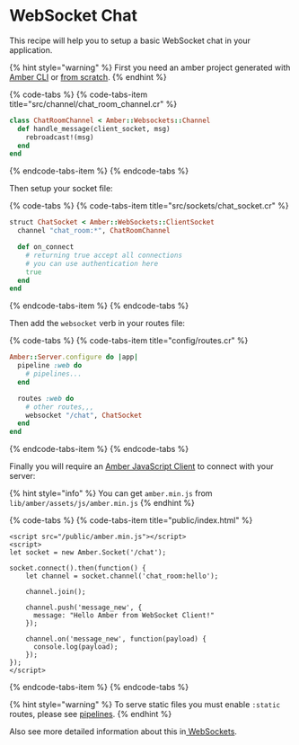 # WebSocket Chat

This recipe will help you to setup a basic WebSocket chat in your application.

{% hint style="warning" %}
First you need an amber project generated with [Amber CLI](../guides/create-new-app.md) or [from scratch](from-scratch.md).
{% endhint %}

{% code-tabs %}
{% code-tabs-item title="src/channel/chat\_room\_channel.cr" %}
```ruby
class ChatRoomChannel < Amber::Websockets::Channel
  def handle_message(client_socket, msg)
    rebroadcast!(msg)
  end
end
```
{% endcode-tabs-item %}
{% endcode-tabs %}

Then setup your socket file:

{% code-tabs %}
{% code-tabs-item title="src/sockets/chat\_socket.cr" %}
```ruby
struct ChatSocket < Amber::WebSockets::ClientSocket
  channel "chat_room:*", ChatRoomChannel

  def on_connect
    # returning true accept all connections
    # you can use authentication here
    true
  end
end
```
{% endcode-tabs-item %}
{% endcode-tabs %}

Then add the `websocket` verb in your routes file:

{% code-tabs %}
{% code-tabs-item title="config/routes.cr" %}
```ruby
Amber::Server.configure do |app|
  pipeline :web do
    # pipelines...
  end

  routes :web do
    # other routes,,,
    websocket "/chat", ChatSocket
  end
end
```
{% endcode-tabs-item %}
{% endcode-tabs %}

Finally you will require an [Amber JavaScript Client](../guides/websockets/javascript-client.md) to connect with your server:

{% hint style="info" %}
You can get `amber.min.js` from `lib/amber/assets/js/amber.min.js`
{% endhint %}

{% code-tabs %}
{% code-tabs-item title="public/index.html" %}
```markup
<script src="/public/amber.min.js"></script>
<script>
let socket = new Amber.Socket('/chat');

socket.connect().then(function() {
    let channel = socket.channel('chat_room:hello');

    channel.join();

    channel.push('message_new', {
      message: "Hello Amber from WebSocket Client!"
    });

    channel.on('message_new', function(payload) {
      console.log(payload);
    });
});
</script>
```
{% endcode-tabs-item %}
{% endcode-tabs %}

{% hint style="warning" %}
To serve static files you must enable `:static` routes, please see [pipelines](../guides/routing/pipelines.md).
{% endhint %}

Also see more detailed information about this in[ ](../guides/controllers/cookies.md)[WebSockets](../guides/websockets/).

